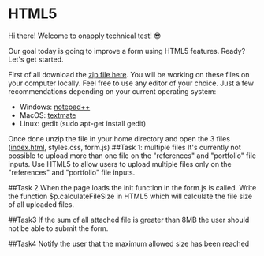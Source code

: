 # HTML5

Hi there! Welcome to onapply technical test! :sunglasses:

Our goal today is going to improve a form using HTML5 features.
Ready? Let's get started.

First of all download the [zip file here](https://github.com/onapply/developer-tests/archive/master.zip). You will be working on these files on your computer locally. Feel free to use any editor of your choice.
Just a few recommendations depending on your current operating system:
- Windows: [notepad++](https://notepad-plus-plus.org/download/v6.9.2.html)
- MacOS: [textmate](https://macromates.com/)
- Linux: gedit (sudo apt-get install gedit)

Once done unzip the file in your home directory and open the 3 files ([index.html](), styles.css, form.js)
##Task 1: multiple files
It's currently not possible to upload more than one file on the "references" and "portfolio" file inputs.
Use HTML5 to allow users to upload multiple files only on the "references" and "portfolio" file inputs.

##Task 2
When the page loads the init function in the form.js is called.
Write the function $p.calculateFileSize in HTML5 which will calculate the file size of all uploaded files.

##Task3
If the sum of all attached file is greater than 8MB the user should not be able to submit the form.

##Task4
Notify the user that the maximum allowed size has been reached



